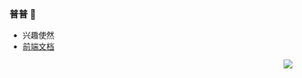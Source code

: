 ### 普普 👋

<!--
**myway42/myway42** is a ✨ _special_ ✨ repository because its `README.md` (this file) appears on your GitHub profile.

Here are some ideas to get you started:

- 🔭 I’m currently working on ...
- 🌱 I’m currently learning ...
- 👯 I’m looking to collaborate on ...
- 🤔 I’m looking for help with ...
- 💬 Ask me about ...
- 📫 How to reach me: ...
- 😄 Pronouns: ...
- ⚡ Fun fact: ...
-->

- 兴趣使然
- [前端文档](https://myway42.github.io/)

<img align="right" src="https://github-readme-stats.vercel.app/api?username=myway42&show_icons=true&icon_color=CE1D2D&text_color=718096&bg_color=ffffff&hide_title=true" />
